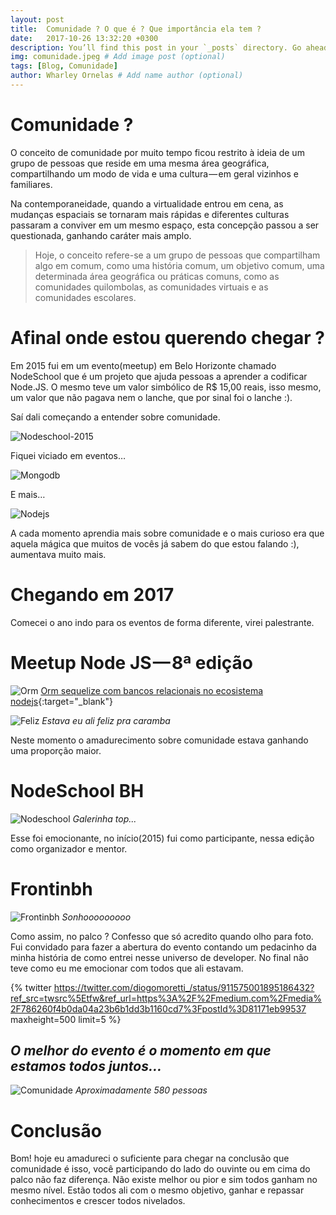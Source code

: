 ```yaml
---
layout: post
title:  Comunidade ? O que é ? Que importância ela tem ?
date:   2017-10-26 13:32:20 +0300
description: You’ll find this post in your `_posts` directory. Go ahead and edit it and re-build the site to see your changes. # Add post description (optional)
img: comunidade.jpeg # Add image post (optional)
tags: [Blog, Comunidade]
author: Wharley Ornelas # Add name author (optional)
---
```

# Comunidade ?

O conceito de comunidade por muito tempo ficou restrito à ideia de um grupo de pessoas que reside em uma mesma área geográfica, compartilhando um modo de vida e uma cultura — em geral vizinhos e familiares.

Na contemporaneidade, quando a virtualidade entrou em cena, as mudanças espaciais se tornaram mais rápidas e diferentes culturas passaram a conviver em um mesmo espaço, esta concepção passou a ser questionada, ganhando caráter mais amplo.

> Hoje, o conceito refere-se a um grupo de pessoas que compartilham algo em comum, como uma história comum, um objetivo comum, uma determinada área geográfica ou práticas comuns, como as comunidades quilombolas, as comunidades virtuais e as comunidades escolares.

# Afinal onde estou querendo chegar ?

Em 2015 fui em um evento(meetup) em Belo Horizonte chamado NodeSchool que é um projeto que ajuda pessoas a aprender a codificar Node.JS. O mesmo teve um valor simbólico de R$ 15,00 reais, isso mesmo, um valor que não pagava nem o lanche, que por sinal foi o lanche :).

Saí dali começando a entender sobre comunidade.

![Nodeschool-2015]({{site.baseurl}}/assets/img/nodeschool2015.jpeg)

Fiquei viciado em eventos…

![Mongodb]({{site.baseurl}}/assets/img/mongodb.jpeg)

E mais…

![Nodejs]({{site.baseurl}}/assets/img/nodejs.jpeg)

A cada momento aprendia mais sobre comunidade e o mais curioso era que aquela mágica que muitos de vocês já sabem do que estou falando :), aumentava muito mais.

# Chegando em 2017

Comecei o ano indo para os eventos de forma diferente, virei palestrante.

# Meetup Node JS — 8ª edição

![Orm]({{site.baseurl}}/assets/img/orm.jpeg)
[Orm sequelize com bancos relacionais no ecosistema nodejs][orm]{:target="_blank"}

![Feliz]({{site.baseurl}}/assets/img/feliz.jpeg)
_Estava eu ali feliz pra caramba_

Neste momento o amadurecimento sobre comunidade estava ganhando uma proporção maior.

# NodeSchool BH

![Nodeschool]({{site.baseurl}}/assets/img/comunidade.jpeg)
_Galerinha top..._

Esse foi emocionante, no início(2015) fui como participante, nessa edição como organizador e mentor.

# Frontinbh

![Frontinbh]({{site.baseurl}}/assets/img/frotinbh.jpeg)
_Sonhooooooooo_

Como assim, no palco ? Confesso que só acredito quando olho para foto. Fui convidado para fazer a abertura do evento contando um pedacinho da minha história de como entrei nesse universo de developer. No final não teve como eu me emocionar com todos que ali estavam.

{% twitter https://twitter.com/diogomoretti_/status/911575001895186432?ref_src=twsrc%5Etfw&ref_url=https%3A%2F%2Fmedium.com%2Fmedia%2F786260f4b0da04a23b6b1dd3b1160cd7%3FpostId%3D81171eb99537 maxheight=500 limit=5 %}

## _O melhor do evento é o momento em que estamos todos juntos…_

![Comunidade]({{site.baseurl}}/assets/img/todos.jpeg)
_Aproximadamente 580 pessoas_

# Conclusão

Bom! hoje eu amadureci o suficiente para chegar na conclusão que comunidade é isso, você participando do lado do ouvinte ou em cima do palco não faz diferença. Não existe melhor ou pior e sim todos ganham no mesmo nível. Estão todos ali com o mesmo objetivo, ganhar e repassar conhecimentos e crescer todos nivelados.




[orm]: https://speakerdeck.com/wharley/orm-sequelize-com-bancos-relacionais-no-ecosistema-nodejs